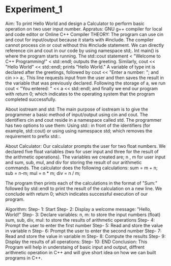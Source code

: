 # Experiment_1
Aim: To print Hello World and design a Calculator to perform basic operation on two user input number. Appratus: GNU g++ compiler for local and code editor or Online C++ Compiler THEORY: The program can use cin and cout for input/output because it starts with #include. The compiler cannot process cin or cout without this #include statement. We can directly reference cin and cout in our code by using namespace std;. Int main() is where the program starts running. The std::cout statement < "Welcome to C++ Programming!" < std::endl; outputs the greeting. Similarly, cout << "Hello World" << std::endl; prints "Hello World." A variable of type int is declared after the greetings, followed by cout << "Enter a number: "; and cin >> a;. This line requests input from the user and then saves the result in the variable that was previously declared. Following the storage of a, we run cout < "You entered: " << a << std::endl; and finally we end our program with return 0; which indicates to the operating system that the program completed successfully.

About iostream and std: The main purpose of iostream is to give the programmer a basic method of input/output using cin and cout. The identifiers cin and cout reside in a namespace called std. The programmer has two options to use them: Using std:: in front of the identifiers (for example, std::cout) or using using namespace std; which removes the requirement to prefix std::.

About Calculator: Our calculator prompts the user for two float numbers. We declared five float variables (two for user input and three for the result of the arithmetic operations). The variables we created are; n , m for user input and sum, sub, mul, and div for storing the result of our arithmetic commands. The calculator does the following calculations: sum = m + n; sub = n-m; mul = n * m; div = n / m;

The program then prints each of the calculations in the format of "Sum:" followed by std::endl to print the result of the calculation on a new line. We conclude with return 0; which indicates successful execution of our program.

Algorithm:
Step- 1: Start
Step- 2: Display a welcome message: "Hello, World!"
Step- 3: Declare variables: n, m: to store the input numbers (float) sum, sub, div, mul: to store the results of arithmetic operations
Step- 4: Prompt the user to enter the first number
Step- 5: Read and store the value in variable n
Step- 6: Prompt the user to enter the second number
Step- 7: Read and store the value in variable m
Step- 8: Compute the results
Step- 9: Display the results of all operations:
Step- 10: END
Conclusion: This Program will help in understaing of basic input and output, diffrent arithmetic operation in C++ and will give short idea on how we can built programs in C++.
